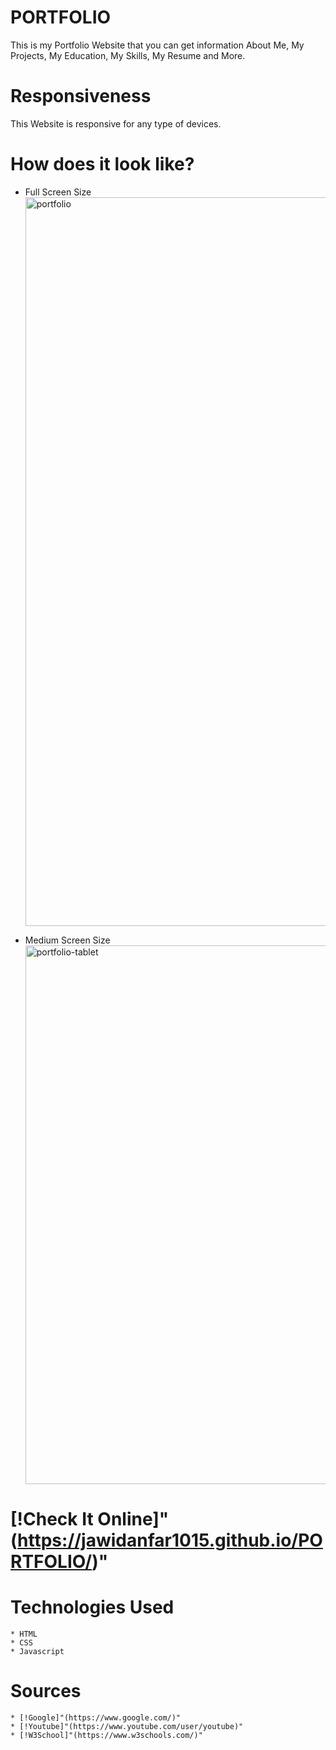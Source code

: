 # PORTFOLIO

This is my Portfolio Website that you can get information About Me, My Projects, My Education, My Skills, My Resume and More.

# Responsiveness

This Website is responsive for any type of devices.

# How does it look like?

- Full Screen Size
  <img width="1166" alt="portfolio" src="https://user-images.githubusercontent.com/99248057/171112919-34be3026-e243-45c8-99de-2862651a0825.png">

- Medium Screen Size
  <img width="862" alt="portfolio-tablet" src="https://user-images.githubusercontent.com/99248057/171113074-8dab05fd-a3b5-4f02-99e9-81acb682b121.png">

# [!Check It Online]"(https://jawidanfar1015.github.io/PORTFOLIO/)"

# Technologies Used

    * HTML
    * CSS
    * Javascript

# Sources

    * [!Google]"(https://www.google.com/)"
    * [!Youtube]"(https://www.youtube.com/user/youtube)"
    * [!W3School]"(https://www.w3schools.com/)"
